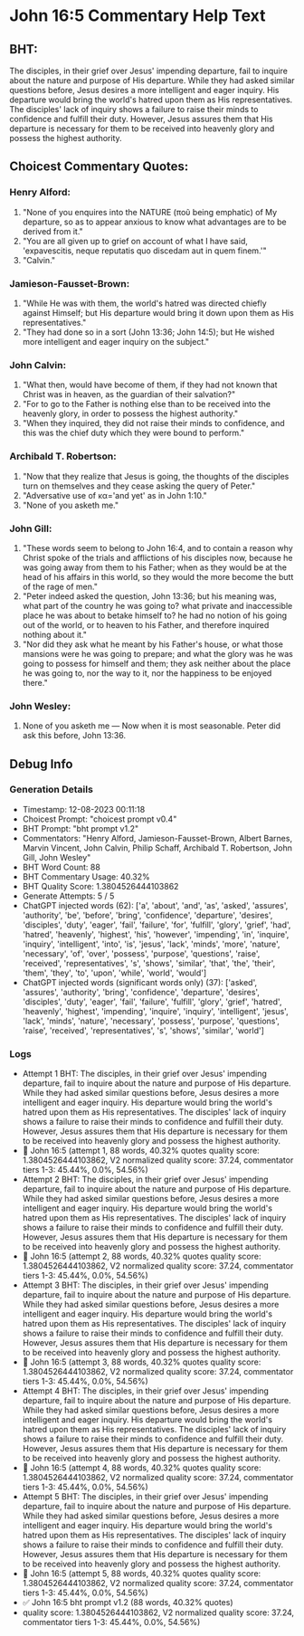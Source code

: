 # John 16:5 Commentary Help Text

## BHT:
The disciples, in their grief over Jesus' impending departure, fail to inquire about the nature and purpose of His departure. While they had asked similar questions before, Jesus desires a more intelligent and eager inquiry. His departure would bring the world's hatred upon them as His representatives. The disciples' lack of inquiry shows a failure to raise their minds to confidence and fulfill their duty. However, Jesus assures them that His departure is necessary for them to be received into heavenly glory and possess the highest authority.

## Choicest Commentary Quotes:
### Henry Alford:
1. "None of you enquires into the NATURE (ποῦ being emphatic) of My departure, so as to appear anxious to know what advantages are to be derived from it."
2. "You are all given up to grief on account of what I have said, 'expavescitis, neque reputatis quo discedam aut in quem finem.'"
3. "Calvin."

### Jamieson-Fausset-Brown:
1. "While He was with them, the world's hatred was directed chiefly against Himself; but His departure would bring it down upon them as His representatives."
2. "They had done so in a sort (John 13:36; John 14:5); but He wished more intelligent and eager inquiry on the subject."


### John Calvin:
1. "What then, would have become of them, if they had not known that Christ was in heaven, as the guardian of their salvation?"
2. "For to go to the Father is nothing else than to be received into the heavenly glory, in order to possess the highest authority."
3. "When they inquired, they did not raise their minds to confidence, and this was the chief duty which they were bound to perform."

### Archibald T. Robertson:
1. "Now that they realize that Jesus is going, the thoughts of the disciples turn on themselves and they cease asking the query of Peter." 
2. "Adversative use of κα='and yet' as in John 1:10." 
3. "None of you asketh me."

### John Gill:
1. "These words seem to belong to John 16:4, and to contain a reason why Christ spoke of the trials and afflictions of his disciples now, because he was going away from them to his Father; when as they would be at the head of his affairs in this world, so they would the more become the butt of the rage of men."
2. "Peter indeed asked the question, John 13:36; but his meaning was, what part of the country he was going to? what private and inaccessible place he was about to betake himself to? he had no notion of his going out of the world, or to heaven to his Father, and therefore inquired nothing about it."
3. "Nor did they ask what he meant by his Father's house, or what those mansions were he was going to prepare; and what the glory was he was going to possess for himself and them; they ask neither about the place he was going to, nor the way to it, nor the happiness to be enjoyed there."

### John Wesley:
1. None of you asketh me — Now when it is most seasonable. Peter did ask this before, John 13:36.



## Debug Info
### Generation Details
- Timestamp: 12-08-2023 00:11:18
- Choicest Prompt: "choicest prompt v0.4"
- BHT Prompt: "bht prompt v1.2"
- Commentators: "Henry Alford, Jamieson-Fausset-Brown, Albert Barnes, Marvin Vincent, John Calvin, Philip Schaff, Archibald T. Robertson, John Gill, John Wesley"
- BHT Word Count: 88
- BHT Commentary Usage: 40.32%
- BHT Quality Score: 1.3804526444103862
- Generate Attempts: 5 / 5
- ChatGPT injected words (62):
	['a', 'about', 'and', 'as', 'asked', 'assures', 'authority', 'be', 'before', 'bring', 'confidence', 'departure', 'desires', 'disciples', 'duty', 'eager', 'fail', 'failure', 'for', 'fulfill', 'glory', 'grief', 'had', 'hatred', 'heavenly', 'highest', 'his', 'however', 'impending', 'in', 'inquire', 'inquiry', 'intelligent', 'into', 'is', 'jesus', 'lack', 'minds', 'more', 'nature', 'necessary', 'of', 'over', 'possess', 'purpose', 'questions', 'raise', 'received', 'representatives', 's', 'shows', 'similar', 'that', 'the', 'their', 'them', 'they', 'to', 'upon', 'while', 'world', 'would']
- ChatGPT injected words (significant words only) (37):
	['asked', 'assures', 'authority', 'bring', 'confidence', 'departure', 'desires', 'disciples', 'duty', 'eager', 'fail', 'failure', 'fulfill', 'glory', 'grief', 'hatred', 'heavenly', 'highest', 'impending', 'inquire', 'inquiry', 'intelligent', 'jesus', 'lack', 'minds', 'nature', 'necessary', 'possess', 'purpose', 'questions', 'raise', 'received', 'representatives', 's', 'shows', 'similar', 'world']

### Logs
- Attempt 1 BHT: The disciples, in their grief over Jesus' impending departure, fail to inquire about the nature and purpose of His departure. While they had asked similar questions before, Jesus desires a more intelligent and eager inquiry. His departure would bring the world's hatred upon them as His representatives. The disciples' lack of inquiry shows a failure to raise their minds to confidence and fulfill their duty. However, Jesus assures them that His departure is necessary for them to be received into heavenly glory and possess the highest authority.
- 🔄 John 16:5 (attempt 1, 88 words, 40.32% quotes quality score: 1.3804526444103862, V2 normalized quality score: 37.24, commentator tiers 1-3: 45.44%, 0.0%, 54.56%)
- Attempt 2 BHT: The disciples, in their grief over Jesus' impending departure, fail to inquire about the nature and purpose of His departure. While they had asked similar questions before, Jesus desires a more intelligent and eager inquiry. His departure would bring the world's hatred upon them as His representatives. The disciples' lack of inquiry shows a failure to raise their minds to confidence and fulfill their duty. However, Jesus assures them that His departure is necessary for them to be received into heavenly glory and possess the highest authority.
- 🔄 John 16:5 (attempt 2, 88 words, 40.32% quotes quality score: 1.3804526444103862, V2 normalized quality score: 37.24, commentator tiers 1-3: 45.44%, 0.0%, 54.56%)
- Attempt 3 BHT: The disciples, in their grief over Jesus' impending departure, fail to inquire about the nature and purpose of His departure. While they had asked similar questions before, Jesus desires a more intelligent and eager inquiry. His departure would bring the world's hatred upon them as His representatives. The disciples' lack of inquiry shows a failure to raise their minds to confidence and fulfill their duty. However, Jesus assures them that His departure is necessary for them to be received into heavenly glory and possess the highest authority.
- 🔄 John 16:5 (attempt 3, 88 words, 40.32% quotes quality score: 1.3804526444103862, V2 normalized quality score: 37.24, commentator tiers 1-3: 45.44%, 0.0%, 54.56%)
- Attempt 4 BHT: The disciples, in their grief over Jesus' impending departure, fail to inquire about the nature and purpose of His departure. While they had asked similar questions before, Jesus desires a more intelligent and eager inquiry. His departure would bring the world's hatred upon them as His representatives. The disciples' lack of inquiry shows a failure to raise their minds to confidence and fulfill their duty. However, Jesus assures them that His departure is necessary for them to be received into heavenly glory and possess the highest authority.
- 🔄 John 16:5 (attempt 4, 88 words, 40.32% quotes quality score: 1.3804526444103862, V2 normalized quality score: 37.24, commentator tiers 1-3: 45.44%, 0.0%, 54.56%)
- Attempt 5 BHT: The disciples, in their grief over Jesus' impending departure, fail to inquire about the nature and purpose of His departure. While they had asked similar questions before, Jesus desires a more intelligent and eager inquiry. His departure would bring the world's hatred upon them as His representatives. The disciples' lack of inquiry shows a failure to raise their minds to confidence and fulfill their duty. However, Jesus assures them that His departure is necessary for them to be received into heavenly glory and possess the highest authority.
- 🔄 John 16:5 (attempt 5, 88 words, 40.32% quotes quality score: 1.3804526444103862, V2 normalized quality score: 37.24, commentator tiers 1-3: 45.44%, 0.0%, 54.56%)
- ✅ John 16:5 bht prompt v1.2 (88 words, 40.32% quotes)
- quality score: 1.3804526444103862, V2 normalized quality score: 37.24, commentator tiers 1-3: 45.44%, 0.0%, 54.56%)
